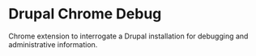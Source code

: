 Drupal Chrome Debug
===================

Chrome extension to interrogate a Drupal installation for debugging and administrative information.
